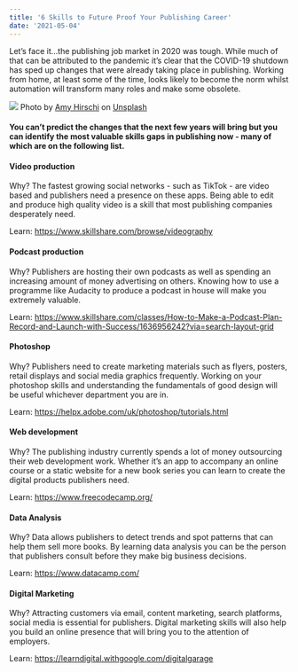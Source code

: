 ```yaml
---
title: '6 Skills to Future Proof Your Publishing Career'
date: '2021-05-04'
---
```


Let’s face it...the publishing job market in 2020 was tough. While much of that can be attributed to the pandemic it’s clear that the COVID-19 shutdown has sped up changes that were already taking place in publishing. Working from home, at least some of the time, looks likely to become the norm whilst automation will transform many roles and make some obsolete.

![ ](https://images.unsplash.com/photo-1511467687858-23d96c32e4ae?ixid=MnwxMjA3fDB8MHxwaG90by1wYWdlfHx8fGVufDB8fHx8&ixlib=rb-1.2.1&auto=format&fit=crop&w=750&q=80)
Photo by <a href="https://unsplash.com/@amyhirschi?utm_source=unsplash&utm_medium=referral&utm_content=creditCopyText">Amy Hirschi</a> on <a href="https://unsplash.com/s/photos/work?utm_source=unsplash&utm_medium=referral&utm_content=creditCopyText">Unsplash</a>

#### You can’t predict the changes that the next few years will bring but you can identify the most valuable skills gaps in publishing now - many of which are on the following list.

#### Video production

Why? The fastest growing social networks - such as TikTok - are video based and publishers need a presence on these apps. Being able to edit and produce high quality video is a skill that most publishing companies desperately need.

Learn: https://www.skillshare.com/browse/videography

#### Podcast production

Why? Publishers are hosting their own podcasts as well as spending an increasing amount of money advertising on others. Knowing how to use a programme like Audacity to produce a podcast in house will make you extremely valuable.

Learn: https://www.skillshare.com/classes/How-to-Make-a-Podcast-Plan-Record-and-Launch-with-Success/1636956242?via=search-layout-grid

#### Photoshop

Why? Publishers need to create marketing materials such as flyers, posters, retail displays and social media graphics frequently. Working on your photoshop skills and understanding the fundamentals of good design will be useful whichever department you are in.

Learn: https://helpx.adobe.com/uk/photoshop/tutorials.html

#### Web development

Why? The publishing industry currently spends a lot of money outsourcing their web development work. Whether it’s an app to accompany an online course or a static website for a new book series you can learn to create the digital products publishers need.

Learn: https://www.freecodecamp.org/

#### Data Analysis

Why? Data allows publishers to detect trends and spot patterns that can help them sell more books. By learning data analysis you can be the person that publishers consult before they make big business decisions.

Learn: https://www.datacamp.com/

#### Digital Marketing

Why? Attracting customers via email, content marketing, search platforms, social media is essential for publishers. Digital marketing skills will also help you build an online presence that will bring you to the attention of employers.

Learn: https://learndigital.withgoogle.com/digitalgarage
